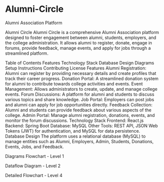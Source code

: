 # Alumni-Circle
Alumni Association Platform 

Alumni Circle
Alumni Circle is a comprehensive Alumni Association platform designed to foster engagement between alumni, students, employers, and the college administration. It allows alumni to register, donate, engage in forums, provide feedback, manage events, and apply for jobs through a streamlined platform.

Table of Contents
Features
Technology Stack
Database Design
Diagrams
Setup Instructions
Contributing
License
Features
Alumni Registration: Alumni can register by providing necessary details and create profiles that track their career progress.
Donation Portal: A streamlined donation system for alumni to contribute towards college activities and events.
Event Management: Allows administrators to create, update, and manage college events.
Forum Discussions: A platform for alumni and students to discuss various topics and share knowledge.
Job Portal: Employers can post jobs and alumni can apply for job opportunities directly.
Feedback Collection: Alumni and students can provide feedback about various aspects of the college.
Admin Portal: Manage alumni registration, donations, events, and monitor the forum discussions.
Technology Stack
Frontend: React.js
Backend: Spring Boot
Database: MySQL
Other Tools: REST API, JSON Web Tokens (JWT) for authentication, and MySQL for data persistence.
Database Design
The platform uses a relational database (MySQL) to manage entities such as Alumni, Employers, Admin, Students, Donations, Events, Jobs, and Feedback.

Diagrams
Flowchart - Level 1

Dataflow Diagram - Level 2

Detailed Flowchart - Level 4
